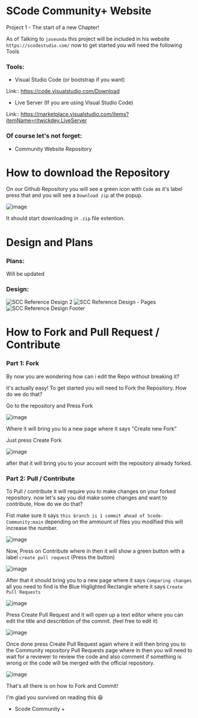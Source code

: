 # SCode Community+ Website
Project 1 - The start of a new Chapter!

As of Talking to `jaseunda` this project will be included in his website `https://scodestudio.com/` now to get started you will need the following Tools

### Tools:

- Visual Studio Code (or bootstrap if you want)

Link:: https://code.visualstudio.com/Download

- Live Server (If you are using Visual Studio Code)

Link:: https://marketplace.visualstudio.com/items?itemName=ritwickdey.LiveServer

### Of course let's not forget:

- Community Website Repository

# How to download the Repository

On our Github Repository you will see a green icon with `Code` as it's label press that and you will see a `Download zip` at the popup.

![image](https://user-images.githubusercontent.com/51787264/176839582-4c7da9c4-1a2b-400b-bed6-cf3e2a935bc2.png)

It should start downloading in `.zip` file extention.

# Design and Plans

### Plans:
Will be updated

### Design:

![SCC Reference Design 2](https://user-images.githubusercontent.com/51787264/176848617-23c86af8-19f1-4fa9-ab9f-71873c92014b.png)
![SCC Reference Design - Pages](https://user-images.githubusercontent.com/51787264/176848633-32b5b4fb-624f-4f06-a6f0-60b0c84dfdc0.png)
![SCC Reference Design Footer](https://user-images.githubusercontent.com/51787264/176848639-35dca767-56cf-4f21-8e30-f2f11fec4fa9.png)


# How to Fork and Pull Request / Contribute

### Part 1: Fork

By now you are wondering how can i edit the Repo without breaking it?

it's actually easy! To get started you will need to Fork the Repository. How do we do that? 

Go to the repository and Press Fork 

![image](https://user-images.githubusercontent.com/51787264/176845335-1ba76999-e861-4ef0-ae32-fe40ec12b0b3.png)

Where it will bring you to a new page where it says "Create new Fork"

Just press Create Fork 

![image](https://user-images.githubusercontent.com/51787264/176845584-869cfad2-f5ab-4d30-8cc4-afd793af1689.png)

after that it will bring you to your account with the repository already forked.

### Part 2: Pull / Contribute

To Pull / contribute it will require you to make changes on your forked repository. now let's say you did make some changes and want to contribute, How do we do that?

Fist make sure it says `this branch is 1 commit ahead of Scode-Community:main` depending on the ammount of files you modified this will increase the number.

![image](https://user-images.githubusercontent.com/51787264/176846496-4daeb225-9176-4c55-ae8d-3973be89dbf7.png)

Now, Press on Contribute where in then it will show a green button with a label `create pull request` (Press the button)

![image](https://user-images.githubusercontent.com/51787264/176846739-d7ef9c7d-d5d0-4b14-aed1-f7b6ac05ed43.png)

After that it should bring you to a new page where it says `Comparing changes` all you need to find is the Blue Higlighted Rectangle where it says `Create Pull Requests`

![image](https://user-images.githubusercontent.com/51787264/176847185-5769f046-ba46-4b59-a2de-4ec3476af24d.png)

Press Create Pull Request and it will open up a text editor where you can edit the title and describtion of the commit. (feel free to edit it) 

![image](https://user-images.githubusercontent.com/51787264/176847592-0dad0efc-7167-4059-b3b7-b96ecadc78cd.png)

Once done press Create Pull Request again where it will then bring you to the Community repository Pull Requests page where in then you will need to wait for a reviewer to review the code and also comment if something is wrong or the code will be merged with the official repository.

![image](https://user-images.githubusercontent.com/51787264/176848098-28382a81-5650-4213-ba9a-11ba88d01f37.png)

That's all there is on how to Fork and Commit!

I'm glad you survived on reading this 😆
- Scode Community +
